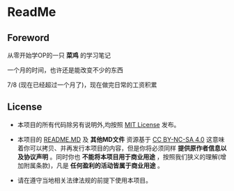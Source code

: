 # ReadMe

## Foreword

从零开始学OP的一只 **菜鸡** 的学习笔记

一个月的时间，也许还是能改变不少的东西

7/8 (现在已经超过一个月了)，现在做完日常的工资积累

## License

* 本项目的所有代码除另有说明外,均按照 [MIT License](LICENSE) 发布。

* 本项目的 [README.MD](README.md) 及 **其他MD文件** 资源基于 [CC BY-NC-SA 4.0](https://creativecommons.org/licenses/by-nc-sa/4.0/deed.zh)
    这意味着你可以拷贝、并再发行本项目的内容，但是你将必须同样 **提供原作者信息以及协议声明** 。同时你也 **不能将本项目用于商业用途** ，按照我们狭义的理解(增加附属条款)，凡是 **任何盈利的活动皆属于商业用途** 。

* 请在遵守当地相关法律法规的前提下使用本项目。